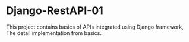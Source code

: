# Django-RestAPI-01
This project contains basics of APIs integrated using Django framework, The detail implementation from basics.
